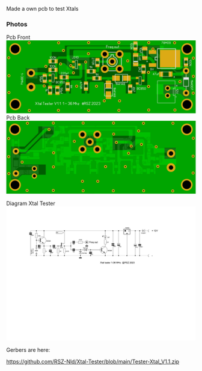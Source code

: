Made a own pcb to test Xtals


### Photos
Pcb Front
![Photo 13](https://github.com/RSZ-Nld/Xtal-Tester/blob/main/Front.JPG)
Pcb Back
![Photo 10](https://github.com/RSZ-Nld/Xtal-Tester/blob/main/Back.JPG)







Diagram Xtal Tester
![Photo 1](https://github.com/RSZ-Nld/Xtal-Tester/blob/main/Diagram-Xtal-Tester.JPG)

Gerbers are here:

https://github.com/RSZ-Nld/Xtal-Tester/blob/main/Tester-Xtal_V1.1.zip
